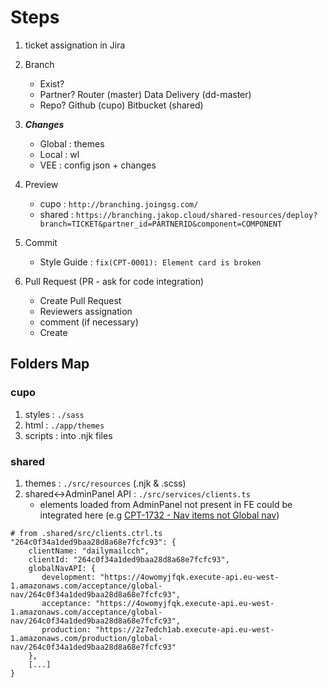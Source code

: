 # Steps


1. ticket assignation in Jira

2. Branch
    * Exist?
    * Partner? Router (master) Data Delivery (dd-master)
    * Repo? Github (cupo) Bitbucket (shared)

3. **_Changes_**
    * Global : themes
    * Local : wl
    * VEE : config json + changes

4. Preview
    * cupo : `http://branching.joingsg.com/`
    * shared : `https://branching.jakop.cloud/shared-resources/deploy?branch=TICKET&partner_id=PARTNERID&component=COMPONENT`

5. Commit 
    * Style Guide : `fix(CPT-0001): Element card is broken`

6. Pull Request (PR - ask for code integration)
    * Create Pull Request
    * Reviewers assignation
    * comment (if necessary)
    * Create



## Folders Map

### cupo
1. styles : `./sass`
2. html : `./app/themes`
3. scripts : into .njk files

### shared
1. themes :  `./src/resources` (.njk & .scss)
2. shared<->AdminPanel API : `./src/services/clients.ts`
    + elements loaded from AdminPanel not present in FE could be integrated here (e.g [CPT-1732 - Nav items not Global nav](https://cuponation.atlassian.net/browse/CPT-1732?focusedCommentId=362749))
```
# from .shared/src/clients.ctrl.ts
"264c0f34a1ded9baa28d8a68e7fcfc93": {
    clientName: "dailymailcch",
    clientId: "264c0f34a1ded9baa28d8a68e7fcfc93",
    globalNavAPI: {
       development: "https://4owomyjfqk.execute-api.eu-west-1.amazonaws.com/acceptance/global-nav/264c0f34a1ded9baa28d8a68e7fcfc93",
       acceptance: "https://4owomyjfqk.execute-api.eu-west-1.amazonaws.com/acceptance/global-nav/264c0f34a1ded9baa28d8a68e7fcfc93",
       production: "https://2z7edch1ab.execute-api.eu-west-1.amazonaws.com/production/global-nav/264c0f34a1ded9baa28d8a68e7fcfc93"
    },
    [...]
}
```





